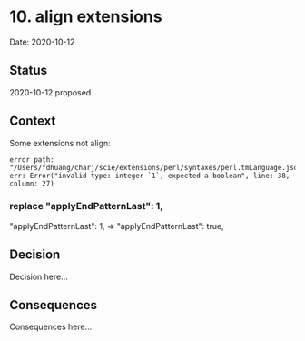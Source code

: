 # 10. align extensions

Date: 2020-10-12

## Status

2020-10-12 proposed

## Context

Some extensions not align:

```
error path: "/Users/fdhuang/charj/scie/extensions/perl/syntaxes/perl.tmLanguage.json", err: Error("invalid type: integer `1`, expected a boolean", line: 38, column: 27)
```

### replace "applyEndPatternLast": 1,

"applyEndPatternLast": 1, => "applyEndPatternLast": true,

## Decision

Decision here...

## Consequences

Consequences here...
